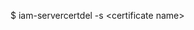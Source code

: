 <!-- layout:code post: 1900-09-26-ssl-termination-on-load-balancers_important -->


$ iam-servercertdel -s &#60;certificate name&#62;
